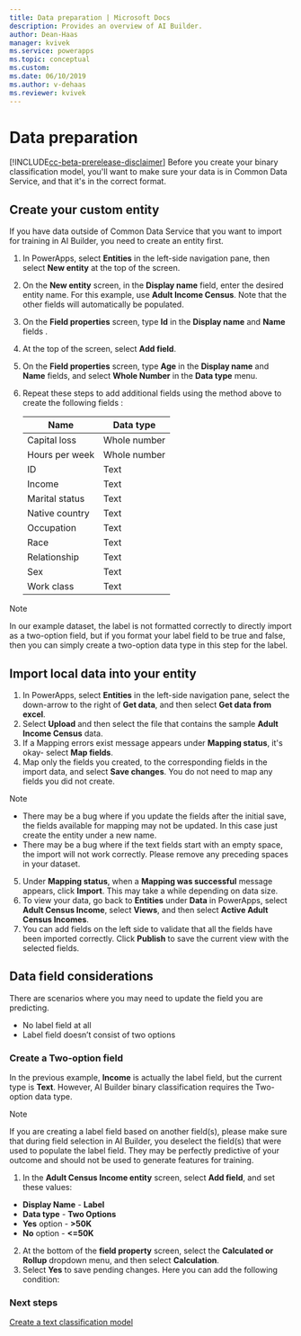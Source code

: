 ```yaml
---
title: Data preparation | Microsoft Docs
description: Provides an overview of AI Builder.
author: Dean-Haas
manager: kvivek
ms.service: powerapps
ms.topic: conceptual
ms.custom: 
ms.date: 06/10/2019
ms.author: v-dehaas
ms.reviewer: kvivek
---
```


# Data preparation

[!INCLUDE[cc-beta-prerelease-disclaimer](./includes/cc-beta-prerelease-disclaimer.md)]
Before you create your binary classification model, you'll want to make sure your data is in Common Data Service, and that it's in the correct format. 

## Create your custom entity
If you have data outside of Common Data Service that you want to import for training in AI Builder, you need to create an entity first.
 
1. In PowerApps, select **Entities** in the left-side navigation pane, then select **New entity** at the top of the screen.

2. On the **New entity** screen, in the **Display name** field, enter the desired entity name. For this example, use **Adult Income Census**. Note that the other fields will automatically be populated.
 
3. On the **Field properties** screen, type **Id** in the **Display name** and **Name** fields .
4. At the top of the screen, select **Add field**.
5.	On the **Field properties** screen, type **Age** in the **Display name** and **Name** fields, and select **Whole Number** in the **Data type** menu.
6. Repeat these steps to add additional fields using the method above to create the following fields :

    |Name	|Data type|
    |---|---|
    |Capital loss|	Whole number|
    |Hours per week|Whole number|
    |ID|	Text|
    |Income|	Text|
    |Marital status|	Text|
    |Native country|	Text|
    |Occupation|	Text|
    |Race|	Text|
    |Relationship|	Text|
    |Sex|	Text|
    |Work class|	Text|

> [!NOTE]
> In our example dataset, the label is not formatted correctly to directly import as a two-option field, but if you format your label field to be true and false, then you can simply create a two-option data type in this step for the label.

## Import local data into your entity
 
1.	In PowerApps, select **Entities** in the left-side navigation pane, select the down-arrow to the right of **Get data**, and then select **Get data from excel**.
2.	Select **Upload** and then select the file that contains the sample **Adult Income Census** data.
3.	If a Mapping errors exist message appears under **Mapping status**, it's okay-  select **Map fields**.
4.	Map only the fields you created, to the corresponding fields in the import data, and select **Save changes**. You do not need to map any fields you did not create.

> [!NOTE]
> - There may be a bug where if you update the fields after the initial save, the fields available for mapping may not be updated. In this case just create the entity under a new name.
> - There may be a bug where if the text fields start with an empty space, the import will not work correctly. Please remove any preceding spaces in your dataset.

5.	Under **Mapping status**, when a **Mapping was successful** message appears,  click **Import**. This may take a while depending on data size.
6.	 To view your data,  go back to **Entities** under **Data** in PowerApps, select **Adult Census Income**, select **Views**, and then select **Active Adult Census Incomes**.
7.	 You can add fields on the left side to validate that all the fields have been imported correctly. Click **Publish** to save the current view with the selected fields.

## Data field considerations
There are scenarios where you may need to update the field you are predicting.
- No label field at all
- Label field doesn’t consist of two options
### Create a Two-option field
In the previous example, **Income** is actually the label field, but the current type is **Text**. However, AI Builder binary classification requires the Two-option data type.

> [!NOTE]
> If you are creating a label field based on another field(s),  please make sure that  during field selection in AI Builder, you deselect the field(s) that were used to populate the label field. They may be perfectly predictive of your outcome and should not be used to generate features for training.

1.	In the **Adult Census Income entity** screen, select **Add field**, and set these values:
- **Display Name** - **Label**
- **Data type** - **Two Options**
- **Yes** option - **>50K**
- **No** option - **<=50K**
2.	At the bottom of the **field property** screen, select the **Calculated or Rollup** dropdown menu, and then select **Calculation**.
3.	Select **Yes** to save pending changes. Here you can add the following condition:


### Next steps
[Create a text classification model](create-text-classification-model.md) 
